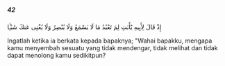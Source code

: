 ##### 42

<span class="ayah">إِذْ قَالَ لِأَبِيهِ يَٰٓأَبَتِ لِمَ تَعْبُدُ مَا لَا يَسْمَعُ وَلَا يُبْصِرُ وَلَا يُغْنِى عَنكَ شَيْـًۭٔا</span>

<span class="ayah_translation">Ingatlah ketika ia berkata kepada bapaknya; "Wahai bapakku, mengapa kamu menyembah sesuatu yang tidak mendengar, tidak melihat dan tidak dapat menolong kamu sedikitpun?</span>
